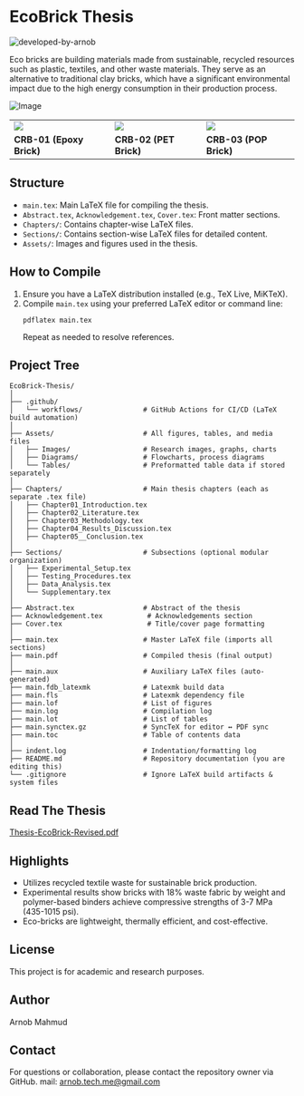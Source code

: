 # EcoBrick Thesis
![developed-by-arnob](https://img.shields.io/badge/Developed%20by-Arnob%20Mahmud-1f425f.svg?style=plastic&logo=visual-studio-code&logoColor=007ACC&labelColor=beb4ab)

Eco bricks are building materials made from sustainable, recycled resources such as plastic, textiles, and other waste materials. They serve as an alternative to traditional clay bricks, which have a significant environmental impact due to the high energy consumption in their production process.

![Image](https://github.com/user-attachments/assets/31eae92b-faef-4994-b977-f2c957b69d10)

<table>
   <tr>
      <td><img src="https://github.com/user-attachments/assets/25e48e4b-7274-4ec7-9791-97387ffe8c84"></td>
      <td><img src="https://github.com/user-attachments/assets/b4e3e146-97c5-4a66-90e0-b9aeab596142"></td>
      <td><img src="https://github.com/user-attachments/assets/24b2e0c5-75dd-4764-addd-6f5894e404b0"></td>
   </tr>
   <tr class="text-center">
      <td><b>CRB-01 (Epoxy Brick)</b></td>
      <td><b>CRB-02 (PET Brick)</b></td>
      <td><b>CRB-03 (POP Brick)</b></td>
   </tr>
</table>


## Structure
- `main.tex`: Main LaTeX file for compiling the thesis.
- `Abstract.tex`, `Acknowledgement.tex`, `Cover.tex`: Front matter sections.
- `Chapters/`: Contains chapter-wise LaTeX files.
- `Sections/`: Contains section-wise LaTeX files for detailed content.
- `Assets/`: Images and figures used in the thesis.

## How to Compile
1. Ensure you have a LaTeX distribution installed (e.g., TeX Live, MiKTeX).
2. Compile `main.tex` using your preferred LaTeX editor or command line:
   ```
   pdflatex main.tex
   ```
   Repeat as needed to resolve references.


## Project Tree
```
EcoBrick-Thesis/
│
├── .github/
│   └── workflows/               # GitHub Actions for CI/CD (LaTeX build automation)
│
├── Assets/                      # All figures, tables, and media files
│   ├── Images/                  # Research images, graphs, charts
│   ├── Diagrams/                # Flowcharts, process diagrams
│   └── Tables/                  # Preformatted table data if stored separately
│
├── Chapters/                    # Main thesis chapters (each as separate .tex file)
│   ├── Chapter01_Introduction.tex
│   ├── Chapter02_Literature.tex
│   ├── Chapter03_Methodology.tex
│   ├── Chapter04_Results_Discussion.tex
│   ├── Chapter05__Conclusion.tex
│
├── Sections/                    # Subsections (optional modular organization)
│   ├── Experimental_Setup.tex
│   ├── Testing_Procedures.tex
│   ├── Data_Analysis.tex
│   └── Supplementary.tex
│
├── Abstract.tex                 # Abstract of the thesis
├── Acknowledgement.tex           # Acknowledgements section
├── Cover.tex                     # Title/cover page formatting
│
├── main.tex                     # Master LaTeX file (imports all sections)
├── main.pdf                     # Compiled thesis (final output)
│
├── main.aux                     # Auxiliary LaTeX files (auto-generated)
├── main.fdb_latexmk             # Latexmk build data
├── main.fls                     # Latexmk dependency file
├── main.lof                     # List of figures
├── main.log                     # Compilation log
├── main.lot                     # List of tables
├── main.synctex.gz              # SyncTeX for editor ↔ PDF sync
├── main.toc                     # Table of contents data
│
├── indent.log                   # Indentation/formatting log
├── README.md                    # Repository documentation (you are editing this)
└── .gitignore                   # Ignore LaTeX build artifacts & system files

```

## Read The Thesis
[Thesis-EcoBrick-Revised.pdf](https://github.com/user-attachments/files/22121414/Thesis.pdf)

## Highlights
- Utilizes recycled textile waste for sustainable brick production.
- Experimental results show bricks with 18% waste fabric by weight and polymer-based binders achieve compressive strengths of 3-7 MPa (435-1015 psi).
- Eco-bricks are lightweight, thermally efficient, and cost-effective.

## License
This project is for academic and research purposes.

## Author
Arnob Mahmud

## Contact
For questions or collaboration, please contact the repository owner via GitHub.
mail: arnob.tech.me@gmail.com
